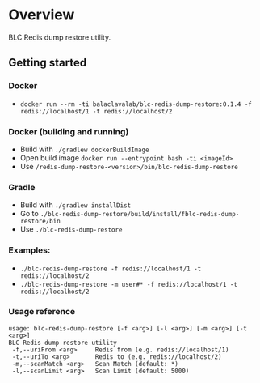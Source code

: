 # Overview

BLC Redis dump restore utility.

## Getting started

### Docker

* `docker run --rm -ti balaclavalab/blc-redis-dump-restore:0.1.4 -f redis://localhost/1 -t redis://localhost/2`

### Docker (building and running)

* Build with `./gradlew dockerBuildImage`
* Open build image `docker run --entrypoint bash -ti <imageId>`
* Use `/redis-dump-restore-<version>/bin/blc-redis-dump-restore` 

### Gradle

* Build with `./gradlew installDist`
* Go to `./blc-redis-dump-restore/build/install/fblc-redis-dump-restore/bin`
* Use `./blc-redis-dump-restore` 

### Examples:

* `./blc-redis-dump-restore -f redis://localhost/1 -t redis://localhost/2`
* `./blc-redis-dump-restore -m user#* -f redis://localhost/1 -t redis://localhost/2`

### Usage reference

```
usage: blc-redis-dump-restore [-f <arg>] [-l <arg>] [-m <arg>] [-t <arg>]
BLC Redis dump restore utility
 -f,--uriFrom <arg>     Redis from (e.g. redis://localhost/1)
 -t,--uriTo <arg>       Redis to (e.g. redis://localhost/2)
 -m,--scanMatch <arg>   Scan Match (default: *)
 -l,--scanLimit <arg>   Scan Limit (default: 5000)
```